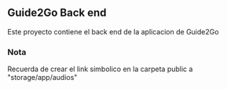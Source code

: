 ## Guide2Go Back end

Este proyecto contiene el back end de la aplicacion de Guide2Go

### Nota

Recuerda de crear el link simbolico en la carpeta public a "storage/app/audios"

